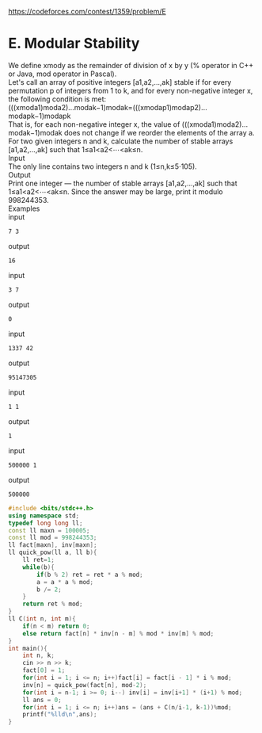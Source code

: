 https://codeforces.com/contest/1359/problem/E
# E. Modular Stability<br>
We define xmody as the remainder of division of x by y (% operator in C++ or Java, mod operator in Pascal).<br>
Let's call an array of positive integers [a1,a2,…,ak] stable if for every permutation p of integers from 1 to k, and for every non-negative integer x, the following condition is met:<br>
(((xmoda1)moda2)…modak−1)modak=(((xmodap1)modap2)…modapk−1)modapk<br>
That is, for each non-negative integer x, the value of (((xmoda1)moda2)…modak−1)modak does not change if we reorder the elements of the array a.<br>
For two given integers n and k, calculate the number of stable arrays [a1,a2,…,ak] such that 1≤a1<a2<⋯<ak≤n.<br>
Input<br>
The only line contains two integers n and k (1≤n,k≤5⋅105).<br>
Output<br>
Print one integer — the number of stable arrays [a1,a2,…,ak] such that 1≤a1<a2<⋯<ak≤n. Since the answer may be large, print it modulo 998244353.<br>
Examples<br>
input<br>
```
7 3
```
output<br>
```
16
```
input<br>
```
3 7
```
output<br>
```
0
```
input<br>
```
1337 42
```
output<br>
```
95147305
```
input<br>
```
1 1
```
output<br>
```
1
```
input<br>
```
500000 1
```
output<br>
```
500000
```

```cpp
#include <bits/stdc++.h>
using namespace std;
typedef long long ll;
const ll maxn = 100005;
const ll mod = 998244353;
ll fact[maxn], inv[maxn];
ll quick_pow(ll a, ll b){
	ll ret=1;
	while(b){
		if(b % 2) ret = ret * a % mod;
		a = a * a % mod;
		b /= 2;
	}
	return ret % mod;
}
ll C(int n, int m){
	if(n < m) return 0;
	else return fact[n] * inv[n - m] % mod * inv[m] % mod;
}
int main(){
	int n, k;
	cin >> n >> k;
	fact[0] = 1;
	for(int i = 1; i <= n; i++)fact[i] = fact[i - 1] * i % mod;
	inv[n] = quick_pow(fact[n], mod-2);
	for(int i = n-1; i >= 0; i--) inv[i] = inv[i+1] * (i+1) % mod;
	ll ans = 0;
	for(int i = 1; i <= n; i++)ans = (ans + C(n/i-1, k-1))%mod;
	printf("%lld\n",ans);
}

```